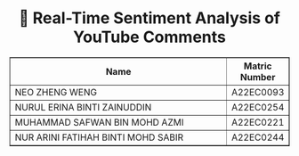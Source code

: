 <h1 align="center">
  🎥 Real-Time Sentiment Analysis of YouTube Comments
  <br>
</h1>

<table border="solid" align="center">
  <tr>
    <th>Name</th>
    <th>Matric Number</th>
  </tr>
  <tr>
    <td width=80%>NEO ZHENG WENG</td>
    <td>A22EC0093</td>
  </tr>
  <tr>
    <td width=80%>NURUL ERINA BINTI ZAINUDDIN</td>
    <td>A22EC0254</td>
  </tr>
  <tr>
    <td width=80%>MUHAMMAD SAFWAN BIN MOHD AZMI</td>
    <td>A22EC0221</td>
  </tr>
  <tr>
    <td width=80%>NUR ARINI FATIHAH BINTI MOHD SABIR</td>
    <td>A22EC0244</td>
  </tr>
</table>
